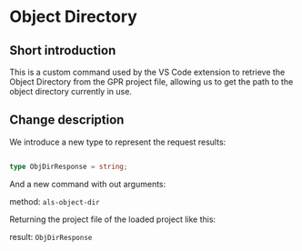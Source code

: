 # Object Directory

## Short introduction

This is a custom command used by the VS Code extension to retrieve the Object Directory from the GPR project file, allowing us to get the path to the object directory currently in use.

## Change description

We introduce a new type to represent the request results:

```typescript

type ObjDirResponse = string;

```

And a new command with out arguments:

  method: `als-object-dir`

Returning the project file of the loaded project like this:

  result: `ObjDirResponse`
